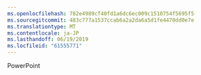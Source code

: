 ```yaml
---
ms.openlocfilehash: 782e4989cf40fd1a6dc6ec009c1510754f5695f5
ms.sourcegitcommit: 483c777a1537ccab6a2a2da6a5d1fe4470dd0e7e
ms.translationtype: MT
ms.contentlocale: ja-JP
ms.lasthandoff: 06/19/2019
ms.locfileid: "61555771"
---
```

PowerPoint